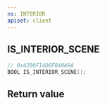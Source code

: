 ```yaml
---
ns: INTERIOR
apiset: client
---
```

## IS_INTERIOR_SCENE

```c
// 0x4200F14D6F840A9A
BOOL IS_INTERIOR_SCENE();
```



## Return value

